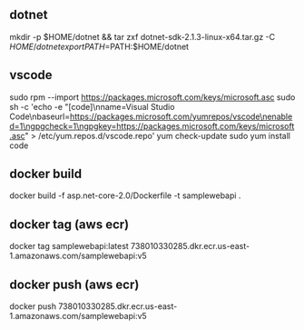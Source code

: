 ## dotnet
mkdir -p $HOME/dotnet && tar zxf dotnet-sdk-2.1.3-linux-x64.tar.gz -C $HOME/dotnet
export PATH=$PATH:$HOME/dotnet

## vscode
sudo rpm --import https://packages.microsoft.com/keys/microsoft.asc
sudo sh -c 'echo -e "[code]\nname=Visual Studio Code\nbaseurl=https://packages.microsoft.com/yumrepos/vscode\nenabled=1\ngpgcheck=1\ngpgkey=https://packages.microsoft.com/keys/microsoft.asc" > /etc/yum.repos.d/vscode.repo'
yum check-update
sudo yum install code

## docker build
docker build -f asp.net-core-2.0/Dockerfile  -t samplewebapi .

## docker tag (aws ecr)
docker tag samplewebapi:latest 738010330285.dkr.ecr.us-east-1.amazonaws.com/samplewebapi:v5

## docker push (aws ecr)
docker push 738010330285.dkr.ecr.us-east-1.amazonaws.com/samplewebapi:v5
